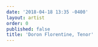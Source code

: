 ```yaml
---
date: '2018-04-18 13:35 -0400'
layout: artist
order: 0
published: false
title: 'Doron Florentine, Tenor'
---
```


